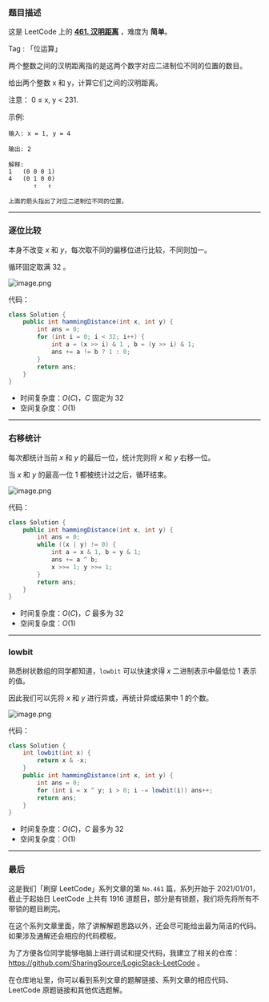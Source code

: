 ### 题目描述

这是 LeetCode 上的 **[461. 汉明距离](https://leetcode-cn.com/problems/hamming-distance/solution/gong-shui-san-xie-tong-ji-liang-shu-er-j-987a/)** ，难度为 **简单**。

Tag : 「位运算」

两个整数之间的汉明距离指的是这两个数字对应二进制位不同的位置的数目。

给出两个整数 x 和 y，计算它们之间的汉明距离。

注意：
0 ≤ x, y < 231.

示例:
```
输入: x = 1, y = 4

输出: 2

解释:
1   (0 0 0 1)
4   (0 1 0 0)
       ↑   ↑

上面的箭头指出了对应二进制位不同的位置。
```

---

### 逐位比较

本身不改变 $x$ 和 $y$，每次取不同的偏移位进行比较，不同则加一。

循环固定取满 $32$ 。

![image.png](https://pic.leetcode-cn.com/1622076908-buohoV-image.png)

代码：
```Java []
class Solution {
    public int hammingDistance(int x, int y) {
        int ans = 0;
        for (int i = 0; i < 32; i++) {
            int a = (x >> i) & 1 , b = (y >> i) & 1;
            ans += a != b ? 1 : 0;
        }
        return ans;
    }
}
```
* 时间复杂度：$O(C)$，$C$ 固定为 $32$
* 空间复杂度：$O(1)$

---

### 右移统计

每次都统计当前 $x$ 和 $y$ 的最后一位，统计完则将 $x$ 和 $y$ 右移一位。

当 $x$ 和 $y$ 的最高一位 $1$ 都被统计过之后，循环结束。

![image.png](https://pic.leetcode-cn.com/1622076955-PjLfhh-image.png)

代码：
```Java []
class Solution {
    public int hammingDistance(int x, int y) {
        int ans = 0;
        while ((x | y) != 0) {
            int a = x & 1, b = y & 1;
            ans += a ^ b;
            x >>= 1; y >>= 1;
        }
        return ans;
    }
}
```
* 时间复杂度：$O(C)$，$C$ 最多为 $32$
* 空间复杂度：$O(1)$

---

### lowbit

熟悉树状数组的同学都知道，`lowbit` 可以快速求得 $x$ 二进制表示中最低位 $1$ 表示的值。

因此我们可以先将 $x$ 和 $y$ 进行异或，再统计异或结果中 $1$ 的个数。

![image.png](https://pic.leetcode-cn.com/1622078171-LQURLc-image.png)

代码：
```Java []
class Solution {
    int lowbit(int x) {
        return x & -x;
    }
    public int hammingDistance(int x, int y) {
        int ans = 0;
        for (int i = x ^ y; i > 0; i -= lowbit(i)) ans++;
        return ans;
    }
}
```
* 时间复杂度：$O(C)$，$C$ 最多为 $32$
* 空间复杂度：$O(1)$

---

### 最后

这是我们「刷穿 LeetCode」系列文章的第 `No.461` 篇，系列开始于 2021/01/01，截止于起始日 LeetCode 上共有 1916 道题目，部分是有锁题，我们将先将所有不带锁的题目刷完。

在这个系列文章里面，除了讲解解题思路以外，还会尽可能给出最为简洁的代码。如果涉及通解还会相应的代码模板。

为了方便各位同学能够电脑上进行调试和提交代码，我建立了相关的仓库：https://github.com/SharingSource/LogicStack-LeetCode 。

在仓库地址里，你可以看到系列文章的题解链接、系列文章的相应代码、LeetCode 原题链接和其他优选题解。

